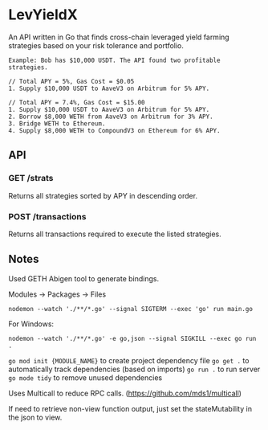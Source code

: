 # LevYieldX
An API written in Go that finds cross-chain leveraged yield farming strategies based on your risk tolerance and portfolio.

```
Example: Bob has $10,000 USDT. The API found two profitable strategies.

// Total APY = 5%, Gas Cost = $0.05
1. Supply $10,000 USDT to AaveV3 on Arbitrum for 5% APY.

// Total APY = 7.4%, Gas Cost = $15.00
1. Supply $10,000 USDT to AaveV3 on Arbitrum for 5% APY.
2. Borrow $8,000 WETH from AaveV3 on Arbitrum for 3% APY.
3. Bridge WETH to Ethereum.
4. Supply $8,000 WETH to CompoundV3 on Ethereum for 6% APY.
```

## API

### GET /strats

Returns all strategies sorted by APY in descending order.

### POST /transactions

Returns all transactions required to execute the listed strategies.

## Notes

Used GETH Abigen tool to generate bindings.

Modules -> Packages -> Files

`nodemon --watch './**/*.go' --signal SIGTERM --exec 'go' run main.go`

For Windows:

`nodemon --watch './**/*.go' -e go,json --signal SIGKILL --exec go run .`

`go mod init {MODULE_NAME}` to create project dependency file
`go get .` to automatically track dependencies (based on imports)
`go run .` to run server
`go mode tidy` to remove unused dependencies

Uses Multicall to reduce RPC calls. (https://github.com/mds1/multicall)

If need to retrieve non-view function output, just set the stateMutability in the json to view.